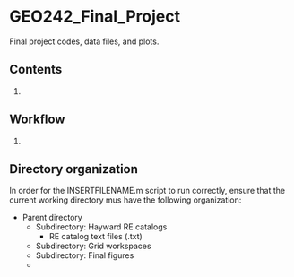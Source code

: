 # GEO242_Final_Project
Final project codes, data files, and plots.

## Contents
1. 

## Workflow
1. 

## Directory organization
In order for the INSERTFILENAME.m script to run correctly, ensure that the current working directory mus have the following organization:
- Parent directory
  - Subdirectory: Hayward RE catalogs
    - RE catalog text files (.txt)
  - Subdirectory: Grid workspaces
  - Subdirectory: Final figures
  - 
